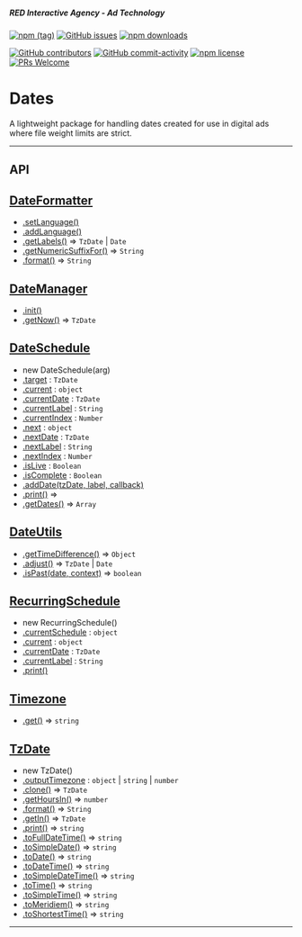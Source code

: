##### RED Interactive Agency - Ad Technology

[![npm
(tag)](https://img.shields.io/npm/v/@ff0000-ad-tech%2Fad-dates.svg?style=flat-square)](https://www.npmjs.com/package/@ff0000-ad-tech%2Fad-dates)
[![GitHub
issues](https://img.shields.io/github/issues/ff0000-ad-tech/ad-dates.svg?style=flat-square)](https://github.com/ff0000-ad-tech/ad-dates)
[![npm
downloads](https://img.shields.io/npm/dm/@ff0000-ad-tech%2Fad-dates.svg?style=flat-square)](https://www.npmjs.com/package/@ff0000-ad-tech%2Fad-dates)

[![GitHub
contributors](https://img.shields.io/github/contributors/ff0000-ad-tech/ad-dates.svg?style=flat-square)](https://github.com/ff0000-ad-tech/ad-dates/graphs/contributors/)
[![GitHub
commit-activity](https://img.shields.io/github/commit-activity/y/ff0000-ad-tech/ad-dates.svg?style=flat-square)](https://github.com/ff0000-ad-tech/ad-dates/commits/master)
[![npm
license](https://img.shields.io/npm/l/@ff0000-ad-tech%2Fad-dates.svg?style=flat-square)](https://github.com/ff0000-ad-tech/ad-dates/blob/master/LICENSE)
[![PRs
Welcome](https://img.shields.io/badge/PRs-welcome-brightgreen.svg?style=flat-square)](http://makeapullrequest.com)

# Dates

A lightweight package for handling dates created for use in digital ads where file weight limits are strict.

* * *

## API

## <a name="DateFormatter" href="./docs/DateFormatter.md">DateFormatter</a>
* <a href="./docs/DateFormatter.md#DateFormatter.setLanguage">.setLanguage()</a>
* <a href="./docs/DateFormatter.md#DateFormatter.addLanguage">.addLanguage()</a>
* <a href="./docs/DateFormatter.md#DateFormatter.getLabels">.getLabels()</a> ⇒ <code>TzDate</code> \| <code>Date</code>
* <a href="./docs/DateFormatter.md#DateFormatter.getNumericSuffixFor">.getNumericSuffixFor()</a> ⇒ <code>String</code>
* <a href="./docs/DateFormatter.md#DateFormatter.format">.format()</a> ⇒ <code>String</code>
## <a name="DateManager" href="./docs/DateManager.md">DateManager</a>
* <a href="./docs/DateManager.md#DateManager.init">.init()</a>
* <a href="./docs/DateManager.md#DateManager.getNow">.getNow()</a> ⇒ <code>TzDate</code>
## <a name="DateSchedule" href="./docs/DateSchedule.md">DateSchedule</a>
* new DateSchedule(arg)
* <a href="./docs/DateSchedule.md#DateSchedule.target">.target</a> : <code>TzDate</code>
* <a href="./docs/DateSchedule.md#DateSchedule.current">.current</a> : <code>object</code>
* <a href="./docs/DateSchedule.md#DateSchedule.currentDate">.currentDate</a> : <code>TzDate</code>
* <a href="./docs/DateSchedule.md#DateSchedule.currentLabel">.currentLabel</a> : <code>String</code>
* <a href="./docs/DateSchedule.md#DateSchedule.currentIndex">.currentIndex</a> : <code>Number</code>
* <a href="./docs/DateSchedule.md#DateSchedule.next">.next</a> : <code>object</code>
* <a href="./docs/DateSchedule.md#DateSchedule.nextDate">.nextDate</a> : <code>TzDate</code>
* <a href="./docs/DateSchedule.md#DateSchedule.nextLabel">.nextLabel</a> : <code>String</code>
* <a href="./docs/DateSchedule.md#DateSchedule.nextIndex">.nextIndex</a> : <code>Number</code>
* <a href="./docs/DateSchedule.md#DateSchedule.isLive">.isLive</a> : <code>Boolean</code>
* <a href="./docs/DateSchedule.md#DateSchedule.isComplete">.isComplete</a> : <code>Boolean</code>
* <a href="./docs/DateSchedule.md#DateSchedule.addDate">.addDate(tzDate, label, callback)</a>
* <a href="./docs/DateSchedule.md#DateSchedule.print">.print()</a> ⇒
* <a href="./docs/DateSchedule.md#DateSchedule.getDates">.getDates()</a> ⇒ <code>Array</code>
## <a name="DateUtils" href="./docs/DateUtils.md">DateUtils</a>
* <a href="./docs/DateUtils.md#DateUtils.getTimeDifference">.getTimeDifference()</a> ⇒ <code>Object</code>
* <a href="./docs/DateUtils.md#DateUtils.adjust">.adjust()</a> ⇒ <code>TzDate</code> \| <code>Date</code>
* <a href="./docs/DateUtils.md#DateUtils.isPast">.isPast(date, context)</a> ⇒ <code>boolean</code>
## <a name="RecurringSchedule" href="./docs/RecurringSchedule.md">RecurringSchedule</a>
* new RecurringSchedule()
* <a href="./docs/RecurringSchedule.md#RecurringSchedule.currentSchedule">.currentSchedule</a> : <code>object</code>
* <a href="./docs/RecurringSchedule.md#RecurringSchedule.current">.current</a> : <code>object</code>
* <a href="./docs/RecurringSchedule.md#RecurringSchedule.currentDate">.currentDate</a> : <code>TzDate</code>
* <a href="./docs/RecurringSchedule.md#RecurringSchedule.currentLabel">.currentLabel</a> : <code>String</code>
* <a href="./docs/RecurringSchedule.md#RecurringSchedule.print">.print()</a>
## <a name="Timezone" href="./docs/Timezone.md">Timezone</a>
* <a href="./docs/Timezone.md#Timezone.get">.get()</a> ⇒ <code>string</code>
## <a name="TzDate" href="./docs/TzDate.md">TzDate</a>
* new TzDate()
* <a href="./docs/TzDate.md#TzDate.outputTimezone">.outputTimezone</a> : <code>object</code> \| <code>string</code> \| <code>number</code>
* <a href="./docs/TzDate.md#TzDate.clone">.clone()</a> ⇒ <code>TzDate</code>
* <a href="./docs/TzDate.md#TzDate.getHoursIn">.getHoursIn()</a> ⇒ <code>number</code>
* <a href="./docs/TzDate.md#TzDate.format">.format()</a> ⇒ <code>String</code>
* <a href="./docs/TzDate.md#TzDate.getIn">.getIn()</a> ⇒ <code>TzDate</code>
* <a href="./docs/TzDate.md#TzDate.print">.print()</a> ⇒ <code>string</code>
* <a href="./docs/TzDate.md#TzDate.toFullDateTime">.toFullDateTime()</a> ⇒ <code>string</code>
* <a href="./docs/TzDate.md#TzDate.toSimpleDate">.toSimpleDate()</a> ⇒ <code>string</code>
* <a href="./docs/TzDate.md#TzDate.toDate">.toDate()</a> ⇒ <code>string</code>
* <a href="./docs/TzDate.md#TzDate.toDateTime">.toDateTime()</a> ⇒ <code>string</code>
* <a href="./docs/TzDate.md#TzDate.toSimpleDateTime">.toSimpleDateTime()</a> ⇒ <code>string</code>
* <a href="./docs/TzDate.md#TzDate.toTime">.toTime()</a> ⇒ <code>string</code>
* <a href="./docs/TzDate.md#TzDate.toSimpleTime">.toSimpleTime()</a> ⇒ <code>string</code>
* <a href="./docs/TzDate.md#TzDate.toMeridiem">.toMeridiem()</a> ⇒ <code>string</code>
* <a href="./docs/TzDate.md#TzDate.toShortestTime">.toShortestTime()</a> ⇒ <code>string</code>

* * *
